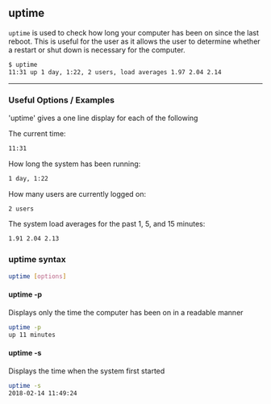 uptime
------

`uptime` is used to check how long your computer has been on since the last reboot. This is useful for the user as it allows the user to determine whether a restart or shut down is necessary for the computer.

~~~ bash
$ uptime
11:31 up 1 day, 1:22, 2 users, load averages 1.97 2.04 2.14
~~~

---

### Useful Options / Examples

'uptime' gives a one line display for each of the following

The current time:

~~~bash
11:31
~~~

How long the system has been running:

~~~bash
1 day, 1:22
~~~

How many users are currently logged on:

~~~bash
2 users
~~~

The system load averages for the past 1, 5, and 15 minutes:

~~~bash
1.91 2.04 2.13
~~~

### uptime syntax
~~~bash
uptime [options]
~~~

#### uptime -p
Displays only the time the computer has been on in a readable manner

~~~bash
uptime -p
up 11 minutes
~~~

#### uptime -s
Displays the time when the system first started

~~~bash
uptime -s
2018-02-14 11:49:24
~~~








